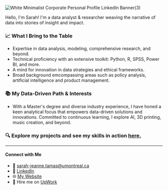 ![White Minimalist Corporate Personal Profile LinkedIn Banner(3)](https://github.com/Sarah7x/Sarah7x/assets/152454919/6f74bf2e-96b4-4df1-a40f-39fde8b5905d) 

Hello, I'm Sarah! I'm a data analyst & researcher weaving the narrative of data into stories of insight and impact.

### 📈 What I Bring to the Table
- Expertise in data analysis, modeling, comprehensive research, and beyond. 
- Technical proficiency with an extensive toolkit: Python, R, SPSS, Power BI, and more.
- A mind for innovation in data strategies and ethical frameworks.
- Broad background emcompassing areas such as policy analysis, artificial intelligence and product management.

### 📚 My Data-Driven Path & Interests
- With a Master's degree and diverse industry experience, I have honed a keen analytical focus that empowers data-driven solutions and innovations. Committed to continuous learning, I explore AI, 3D printing, music creation, and beyond.

### 🔍 Explore my projects and see my skills in action [here.](https://www.linkedin.com/in/sarah-jeanne-7x/)
---
#### Connect with Me
- 📧 [sarah-jeanne.tamas@umontreal.ca](mailto:sarah-jeanne.tamas@umontreal.ca)
- 🔗 [LinkedIn](https://www.linkedin.com/in/sarah-jeanne-7x/)
- 🌐 [My Website](https://sarah7x.wixsite.com/my-site-1)
- 💼 Hire me on [UpWork](https://www.upwork.com/freelancers/~01b2a0279fa1afa207)
